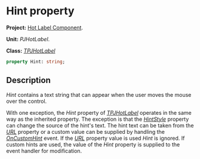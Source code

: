 # Hint property

**Project:** [Hot Label Component](../API.md).

**Unit:** _PJHotLabel_.

**Class:** _[TPJHotLabel](../API/TPJHotLabel.md)_

```pascal
property Hint: string;
```

## Description

_Hint_ contains a text string that can appear when the user moves the mouse over the control.

With one exception, the _Hint_ property of _[TPJHotLabel](../API/TPJHotLabel.md)_ operates in the same way as the inherited property. The exception is that the _[HintStyle](../API/TPJHotLabel-HintStyle.md)_ property can change the source of the hint's text. The hint text can be taken from the _[URL](../API/TPJHotLabel-URL.md)_ property or a custom value can be supplied by handling the _[OnCustomHint](../API/TPJHotLabel-OnCustomHint.md)_ event. If the _[URL](../API/TPJHotLabel-URL.md)_ property value is used _Hint_ is ignored. If custom hints are used, the value of the _Hint_ property is supplied to the event handler for modification.
